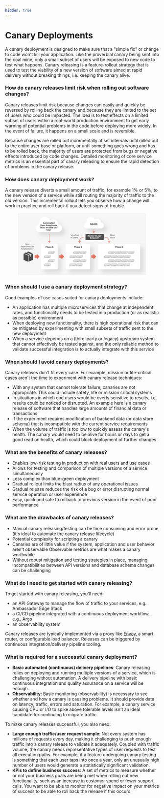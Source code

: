 ```yaml
---
hidden: true
---
```


# Canary Deployments

A canary deployment is designed to make sure that a "simple fix" or change to code won't kill your application. Like the proverbial canary being sent into the coal mine, only a small subset of users will be exposed to new code to test what happens. Canary releasing is a feature-rollout strategy that is used to test the viability of a new version of software aimed at rapid delivery without breaking things, i.e. keeping the canary alive.

### How do canary releases limit risk when rolling out software changes? <a href="#how-do-canary-releases-limit-risk-when-rolling-out-software-changes" id="how-do-canary-releases-limit-risk-when-rolling-out-software-changes"></a>

Canary releases limit risk because changes can easily and quickly be reversed by rolling back the canary and because they are limited to the set of users who could be impacted. The idea is to test effects on a limited subset of users within a real-world production environment to get early warning of potential problems in the code before deploying more widely. In the event of failure, it happens on a small scale and is reversible.

Because changes are rolled out incrementally at set intervals until rolled out to the entire user base or platform, or until something goes wrong and has to be rolled back, the majority of users are protected from bugs or negative effects introduced by code changes. Detailed monitoring of core service metrics is an essential part of canary releasing to ensure the rapid detection of problems in the canary release.

### How does canary deployment work? <a href="#how-does-canary-deployment-work" id="how-does-canary-deployment-work"></a>

A canary release diverts a small amount of traffic, for example 1% or 5%, to the new version of a service while still routing the majority of traffic to the old version. This incremental rollout lets you observe how a change will work in practice and roll back if you detect signs of trouble.

<figure><img src=".gitbook/assets/00 es 00.png" alt=""><figcaption></figcaption></figure>

### When should I use a canary deployment strategy? <a href="#when-should-i-use-a-canary-deployment-strategy" id="when-should-i-use-a-canary-deployment-strategy"></a>

Good examples of use cases suited for canary deployments include:

* An application has multiple microservices that change at independent rates, and functionality needs to be tested in a production (or as realistic as possible) environment
* When deploying new functionality, there is high operational risk that can be mitigated by experimenting with small subsets of traffic sent to the new deployment
* When a service depends on a (third-party or legacy) upstream system that cannot effectively be tested against, and the only reliable method to validate successful integration is to actually integrate with this service

### When should I avoid canary deployments? <a href="#when-should-i-avoid-canary-deployments" id="when-should-i-avoid-canary-deployments"></a>

Canary releases don't fit every case. For example, mission or life-critical cases aren't the time to experiment with canary release techniques:

* With any system that cannot tolerate failure, canaries are not appropriate. This could include safety, life or mission critical systems
* In situations in which end users would be overly sensitive to results, i.e. results could be noticed or disrupted. An example here is a canary release of software that handles large amounts of financial data or transactions
* If the experiment requires modification of backend data (or data store schema) that is incompatible with the current service requirements
* When the volume of traffic is too low to quickly assess the canary's health. The canary would need to be alive for hours or days to get a good read on health, which could block deployment of further changes.

### What are the benefits of canary releases? <a href="#what-are-the-benefits-of-canary-releases" id="what-are-the-benefits-of-canary-releases"></a>

* Enables low-risk testing in production with real users and use cases
* Allows for testing and comparison of multiple versions of a service simultaneously
* Less complex than blue-green deployment
* Gradual rollout limits the blast radius of any operational issues
* Gradual release reduces the risk of a bug or error disrupting normal service operation or user experience
* Easy, quick and safe to rollback to previous version in the event of poor performance

### What are the drawbacks of canary releases? <a href="#what-are-the-drawbacks-of-canary-releases" id="what-are-the-drawbacks-of-canary-releases"></a>

* Manual canary releasing/testing can be time consuming and error prone (it's ideal to automate the canary release lifecycle)
* Potential complexity for scripting a canary
* Canaries are of little value if the system, application and user behavior aren't observable Observable metrics are what makes a canary worthwhile
* Without robust mitigation and testing strategies in place, managing incompatibilities between API versions and database schema changes can be challenging

### What do I need to get started with canary releasing? <a href="#what-do-i-need-to-get-started-with-canary-releasing" id="what-do-i-need-to-get-started-with-canary-releasing"></a>

To get started with canary releasing, you'll need:

* an API Gateway to manage the flow of traffic to your services, e.g. Ambassador Edge Stack
* a CI/CD pipeline integrated with a continuous deployment workflow, e.g., Argo
* an observability system

Canary releases are typically implemented via a proxy like [Envoy](https://www.envoyproxy.io/), a smart router, or configurable load balancer. Releases can be triggered by continuous integration/delivery pipeline tooling.

### What is required for a successful canary deployment? <a href="#what-is-required-for-a-successful-canary-deployment" id="what-is-required-for-a-successful-canary-deployment"></a>

* **Basic automated (continuous) delivery pipelines**: Canary releasing relies on deploying and running multiple versions of a service, which is challenging without automation. A delivery pipeline with basic continuous integration and quality assurance on a service will be enough.
* **Observability**: Basic monitoring (observability) is necessary to see whether and how a canary is causing problems. It should provide data on latency, traffic, errors and saturation. For example, a canary service causing CPU or I/O to spike above tolerable levels isn't an ideal candidate for continuing to migrate traffic.

To make canary releases successful, you also need:

* **Large enough traffic/user request sample**: Not every system has millions of requests every day, making it challenging to push enough traffic into a canary release to validate it adequately. Coupled with traffic volume, the canary needs representative types of user requests to test all execution paths. For example, if a feature undergoing canary testing is something that each user taps into once a year, only an unusually high number of users would generate a statistically significant validation.
* **KPIs to define business success**: A set of metrics to measure whether or not your business goals are being met when rolling out new functionality, such as an increase in customer spend or fewer support calls. You want to be able to monitor for negative impact on your metrics of success to be able to roll back the release if this occurs.
